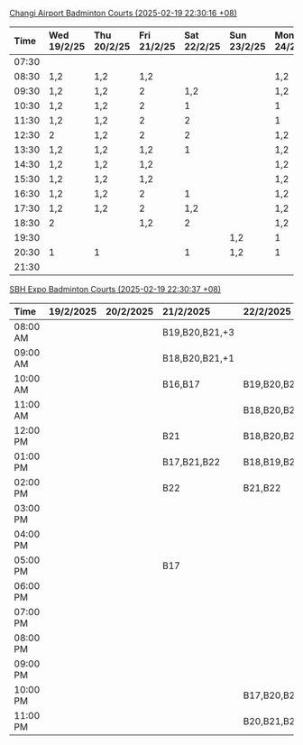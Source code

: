[Changi Airport Badminton Courts (2025-02-19 22:30:16 +08)](https://www.carc.org.sg/FacilityBooking.aspx)

| Time   | Wed 19/2/25   | Thu 20/2/25   | Fri 21/2/25   | Sat 22/2/25   | Sun 23/2/25   | Mon 24/2/25   | Tue 25/2/25   |
|:-------|:--------------|:--------------|:--------------|:--------------|:--------------|:--------------|:--------------|
| 07:30  |               |               |               |               |               |               |               |
| 08:30  | 1,2           | 1,2           | 1,2           |               |               | 1,2           | 1,2           |
| 09:30  | 1,2           | 1,2           | 2             | 1,2           |               | 1,2           | 1,2           |
| 10:30  | 1,2           | 1,2           | 2             | 1             |               | 1             | 1,2           |
| 11:30  | 1,2           | 1,2           | 2             | 2             |               | 1             | 1,2           |
| 12:30  | 2             | 1,2           | 2             | 2             |               | 1,2           | 1,2           |
| 13:30  | 1,2           | 1,2           | 1,2           | 1             |               | 1,2           | 1,2           |
| 14:30  | 1,2           | 1,2           | 1,2           |               |               | 1,2           | 1,2           |
| 15:30  | 1,2           | 1,2           | 1,2           |               |               | 1,2           | 1,2           |
| 16:30  | 1,2           | 1,2           | 2             | 1             |               | 1,2           | 1,2           |
| 17:30  | 1,2           | 1,2           | 2             | 1,2           |               | 1,2           | 1,2           |
| 18:30  | 2             |               | 1,2           | 2             |               | 1,2           | 1             |
| 19:30  |               |               |               |               | 1,2           | 1             |               |
| 20:30  | 1             | 1             |               | 1             | 1,2           | 1             | 2             |
| 21:30  |               |               |               |               |               |               |               |

[SBH Expo Badminton Courts (2025-02-19 22:30:37 +08)](https://singaporebadmintonhall.getomnify.com/widgets/O3MRKGBH359GA55KHMG1RD)

| Time     | 19/2/2025   | 20/2/2025   | 21/2/2025      | 22/2/2025      | 23/2/2025      | 24/2/2025    | 25/2/2025      |
|:---------|:------------|:------------|:---------------|:---------------|:---------------|:-------------|:---------------|
| 08:00 AM |             |             | B19,B20,B21,+3 |                |                |              | B15,B16,B17,+3 |
| 09:00 AM |             |             | B18,B20,B21,+1 |                |                |              | B15,B16,B17,+4 |
| 10:00 AM |             |             | B16,B17        | B19,B20,B22,+1 |                |              | B19,B21,B22,+8 |
| 11:00 AM |             |             |                | B18,B20,B22,+1 |                |              | B19,B21,B22,+8 |
| 12:00 PM |             |             | B21            | B18,B20,B22,+1 |                |              | B19,B21,B22,+8 |
| 01:00 PM |             |             | B17,B21,B22    | B18,B19,B22    |                |              | B19,B21,B22,+8 |
| 02:00 PM |             |             | B22            | B21,B22        |                |              | B19,B21,B22,+8 |
| 03:00 PM |             |             |                |                |                |              | B12,B17,B18    |
| 04:00 PM |             |             |                |                |                |              |                |
| 05:00 PM |             |             | B17            |                |                |              | B13,B14        |
| 06:00 PM |             |             |                |                |                |              |                |
| 07:00 PM |             |             |                |                |                |              |                |
| 08:00 PM |             |             |                |                |                |              |                |
| 09:00 PM |             |             |                |                |                | B15,B16      |                |
| 10:00 PM |             |             |                | B17,B20,B21,+5 | B19,B20,B21,+6 | A10,A8,A9,+7 |                |
| 11:00 PM |             |             |                | B20,B21,B22,+5 | B20,B21,B22,+8 | A10,A8,A9,+7 |                |
